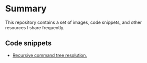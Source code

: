 # Summary

This repository contains a set of images, code snippets, and other resources I share frequently.

## Code snippets

* [Recursive command tree resolution.](https://gist.github.com/jpLicera/de8fcd951f33a8721f5eadeaccebb051)